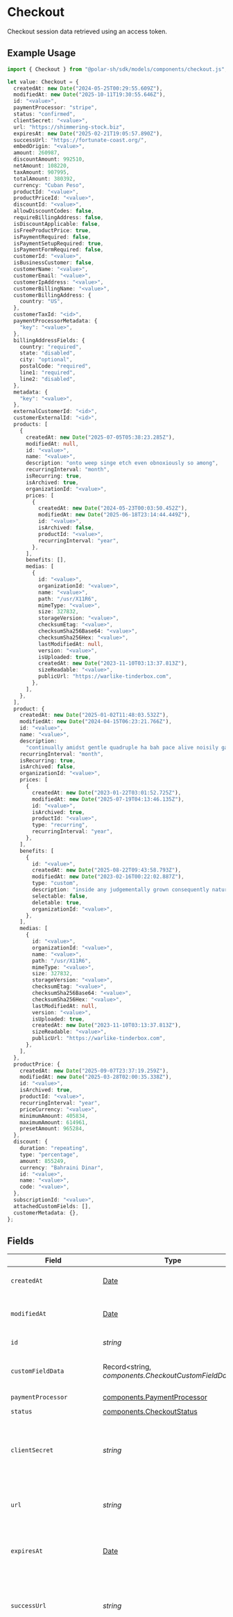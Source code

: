 # Checkout

Checkout session data retrieved using an access token.

## Example Usage

```typescript
import { Checkout } from "@polar-sh/sdk/models/components/checkout.js";

let value: Checkout = {
  createdAt: new Date("2024-05-25T00:29:55.609Z"),
  modifiedAt: new Date("2025-10-11T19:30:55.646Z"),
  id: "<value>",
  paymentProcessor: "stripe",
  status: "confirmed",
  clientSecret: "<value>",
  url: "https://shimmering-stock.biz",
  expiresAt: new Date("2025-02-21T19:05:57.890Z"),
  successUrl: "https://fortunate-coast.org/",
  embedOrigin: "<value>",
  amount: 260987,
  discountAmount: 992510,
  netAmount: 108220,
  taxAmount: 907995,
  totalAmount: 380392,
  currency: "Cuban Peso",
  productId: "<value>",
  productPriceId: "<value>",
  discountId: "<value>",
  allowDiscountCodes: false,
  requireBillingAddress: false,
  isDiscountApplicable: false,
  isFreeProductPrice: true,
  isPaymentRequired: false,
  isPaymentSetupRequired: true,
  isPaymentFormRequired: false,
  customerId: "<value>",
  isBusinessCustomer: false,
  customerName: "<value>",
  customerEmail: "<value>",
  customerIpAddress: "<value>",
  customerBillingName: "<value>",
  customerBillingAddress: {
    country: "US",
  },
  customerTaxId: "<id>",
  paymentProcessorMetadata: {
    "key": "<value>",
  },
  billingAddressFields: {
    country: "required",
    state: "disabled",
    city: "optional",
    postalCode: "required",
    line1: "required",
    line2: "disabled",
  },
  metadata: {
    "key": "<value>",
  },
  externalCustomerId: "<id>",
  customerExternalId: "<id>",
  products: [
    {
      createdAt: new Date("2025-07-05T05:38:23.285Z"),
      modifiedAt: null,
      id: "<value>",
      name: "<value>",
      description: "onto weep singe etch even obnoxiously so among",
      recurringInterval: "month",
      isRecurring: true,
      isArchived: true,
      organizationId: "<value>",
      prices: [
        {
          createdAt: new Date("2024-05-23T00:03:50.452Z"),
          modifiedAt: new Date("2025-06-18T23:14:44.449Z"),
          id: "<value>",
          isArchived: false,
          productId: "<value>",
          recurringInterval: "year",
        },
      ],
      benefits: [],
      medias: [
        {
          id: "<value>",
          organizationId: "<value>",
          name: "<value>",
          path: "/usr/X11R6",
          mimeType: "<value>",
          size: 327832,
          storageVersion: "<value>",
          checksumEtag: "<value>",
          checksumSha256Base64: "<value>",
          checksumSha256Hex: "<value>",
          lastModifiedAt: null,
          version: "<value>",
          isUploaded: true,
          createdAt: new Date("2023-11-10T03:13:37.813Z"),
          sizeReadable: "<value>",
          publicUrl: "https://warlike-tinderbox.com",
        },
      ],
    },
  ],
  product: {
    createdAt: new Date("2025-01-02T11:48:03.532Z"),
    modifiedAt: new Date("2024-04-15T06:23:21.766Z"),
    id: "<value>",
    name: "<value>",
    description:
      "continually amidst gentle quadruple ha bah pace alive noisily gad",
    recurringInterval: "month",
    isRecurring: true,
    isArchived: false,
    organizationId: "<value>",
    prices: [
      {
        createdAt: new Date("2023-01-22T03:01:52.725Z"),
        modifiedAt: new Date("2025-07-19T04:13:46.135Z"),
        id: "<value>",
        isArchived: true,
        productId: "<value>",
        type: "recurring",
        recurringInterval: "year",
      },
    ],
    benefits: [
      {
        id: "<value>",
        createdAt: new Date("2025-08-22T09:43:58.793Z"),
        modifiedAt: new Date("2023-02-16T00:22:02.887Z"),
        type: "custom",
        description: "inside any judgementally grown consequently naturally",
        selectable: false,
        deletable: true,
        organizationId: "<value>",
      },
    ],
    medias: [
      {
        id: "<value>",
        organizationId: "<value>",
        name: "<value>",
        path: "/usr/X11R6",
        mimeType: "<value>",
        size: 327832,
        storageVersion: "<value>",
        checksumEtag: "<value>",
        checksumSha256Base64: "<value>",
        checksumSha256Hex: "<value>",
        lastModifiedAt: null,
        version: "<value>",
        isUploaded: true,
        createdAt: new Date("2023-11-10T03:13:37.813Z"),
        sizeReadable: "<value>",
        publicUrl: "https://warlike-tinderbox.com",
      },
    ],
  },
  productPrice: {
    createdAt: new Date("2025-09-07T23:37:19.259Z"),
    modifiedAt: new Date("2025-03-28T02:00:35.338Z"),
    id: "<value>",
    isArchived: true,
    productId: "<value>",
    recurringInterval: "year",
    priceCurrency: "<value>",
    minimumAmount: 405834,
    maximumAmount: 614961,
    presetAmount: 965284,
  },
  discount: {
    duration: "repeating",
    type: "percentage",
    amount: 855249,
    currency: "Bahraini Dinar",
    id: "<value>",
    name: "<value>",
    code: "<value>",
  },
  subscriptionId: "<value>",
  attachedCustomFields: [],
  customerMetadata: {},
};
```

## Fields

| Field                                                                                                                                                                                                                                                                                     | Type                                                                                                                                                                                                                                                                                      | Required                                                                                                                                                                                                                                                                                  | Description                                                                                                                                                                                                                                                                               |
| ----------------------------------------------------------------------------------------------------------------------------------------------------------------------------------------------------------------------------------------------------------------------------------------- | ----------------------------------------------------------------------------------------------------------------------------------------------------------------------------------------------------------------------------------------------------------------------------------------- | ----------------------------------------------------------------------------------------------------------------------------------------------------------------------------------------------------------------------------------------------------------------------------------------- | ----------------------------------------------------------------------------------------------------------------------------------------------------------------------------------------------------------------------------------------------------------------------------------------- |
| `createdAt`                                                                                                                                                                                                                                                                               | [Date](https://developer.mozilla.org/en-US/docs/Web/JavaScript/Reference/Global_Objects/Date)                                                                                                                                                                                             | :heavy_check_mark:                                                                                                                                                                                                                                                                        | Creation timestamp of the object.                                                                                                                                                                                                                                                         |
| `modifiedAt`                                                                                                                                                                                                                                                                              | [Date](https://developer.mozilla.org/en-US/docs/Web/JavaScript/Reference/Global_Objects/Date)                                                                                                                                                                                             | :heavy_check_mark:                                                                                                                                                                                                                                                                        | Last modification timestamp of the object.                                                                                                                                                                                                                                                |
| `id`                                                                                                                                                                                                                                                                                      | *string*                                                                                                                                                                                                                                                                                  | :heavy_check_mark:                                                                                                                                                                                                                                                                        | The ID of the object.                                                                                                                                                                                                                                                                     |
| `customFieldData`                                                                                                                                                                                                                                                                         | Record<string, *components.CheckoutCustomFieldData*>                                                                                                                                                                                                                                      | :heavy_minus_sign:                                                                                                                                                                                                                                                                        | Key-value object storing custom field values.                                                                                                                                                                                                                                             |
| `paymentProcessor`                                                                                                                                                                                                                                                                        | [components.PaymentProcessor](../../models/components/paymentprocessor.md)                                                                                                                                                                                                                | :heavy_check_mark:                                                                                                                                                                                                                                                                        | N/A                                                                                                                                                                                                                                                                                       |
| `status`                                                                                                                                                                                                                                                                                  | [components.CheckoutStatus](../../models/components/checkoutstatus.md)                                                                                                                                                                                                                    | :heavy_check_mark:                                                                                                                                                                                                                                                                        | N/A                                                                                                                                                                                                                                                                                       |
| `clientSecret`                                                                                                                                                                                                                                                                            | *string*                                                                                                                                                                                                                                                                                  | :heavy_check_mark:                                                                                                                                                                                                                                                                        | Client secret used to update and complete the checkout session from the client.                                                                                                                                                                                                           |
| `url`                                                                                                                                                                                                                                                                                     | *string*                                                                                                                                                                                                                                                                                  | :heavy_check_mark:                                                                                                                                                                                                                                                                        | URL where the customer can access the checkout session.                                                                                                                                                                                                                                   |
| `expiresAt`                                                                                                                                                                                                                                                                               | [Date](https://developer.mozilla.org/en-US/docs/Web/JavaScript/Reference/Global_Objects/Date)                                                                                                                                                                                             | :heavy_check_mark:                                                                                                                                                                                                                                                                        | Expiration date and time of the checkout session.                                                                                                                                                                                                                                         |
| `successUrl`                                                                                                                                                                                                                                                                              | *string*                                                                                                                                                                                                                                                                                  | :heavy_check_mark:                                                                                                                                                                                                                                                                        | URL where the customer will be redirected after a successful payment.                                                                                                                                                                                                                     |
| `embedOrigin`                                                                                                                                                                                                                                                                             | *string*                                                                                                                                                                                                                                                                                  | :heavy_check_mark:                                                                                                                                                                                                                                                                        | When checkout is embedded, represents the Origin of the page embedding the checkout. Used as a security measure to send messages only to the embedding page.                                                                                                                              |
| `amount`                                                                                                                                                                                                                                                                                  | *number*                                                                                                                                                                                                                                                                                  | :heavy_check_mark:                                                                                                                                                                                                                                                                        | Amount in cents, before discounts and taxes.                                                                                                                                                                                                                                              |
| `discountAmount`                                                                                                                                                                                                                                                                          | *number*                                                                                                                                                                                                                                                                                  | :heavy_check_mark:                                                                                                                                                                                                                                                                        | Discount amount in cents.                                                                                                                                                                                                                                                                 |
| `netAmount`                                                                                                                                                                                                                                                                               | *number*                                                                                                                                                                                                                                                                                  | :heavy_check_mark:                                                                                                                                                                                                                                                                        | Amount in cents, after discounts but before taxes.                                                                                                                                                                                                                                        |
| `taxAmount`                                                                                                                                                                                                                                                                               | *number*                                                                                                                                                                                                                                                                                  | :heavy_check_mark:                                                                                                                                                                                                                                                                        | Sales tax amount in cents. If `null`, it means there is no enough information yet to calculate it.                                                                                                                                                                                        |
| `totalAmount`                                                                                                                                                                                                                                                                             | *number*                                                                                                                                                                                                                                                                                  | :heavy_check_mark:                                                                                                                                                                                                                                                                        | Amount in cents, after discounts and taxes.                                                                                                                                                                                                                                               |
| `currency`                                                                                                                                                                                                                                                                                | *string*                                                                                                                                                                                                                                                                                  | :heavy_check_mark:                                                                                                                                                                                                                                                                        | Currency code of the checkout session.                                                                                                                                                                                                                                                    |
| `productId`                                                                                                                                                                                                                                                                               | *string*                                                                                                                                                                                                                                                                                  | :heavy_check_mark:                                                                                                                                                                                                                                                                        | ID of the product to checkout.                                                                                                                                                                                                                                                            |
| `productPriceId`                                                                                                                                                                                                                                                                          | *string*                                                                                                                                                                                                                                                                                  | :heavy_check_mark:                                                                                                                                                                                                                                                                        | ID of the product price to checkout.                                                                                                                                                                                                                                                      |
| `discountId`                                                                                                                                                                                                                                                                              | *string*                                                                                                                                                                                                                                                                                  | :heavy_check_mark:                                                                                                                                                                                                                                                                        | ID of the discount applied to the checkout.                                                                                                                                                                                                                                               |
| `allowDiscountCodes`                                                                                                                                                                                                                                                                      | *boolean*                                                                                                                                                                                                                                                                                 | :heavy_check_mark:                                                                                                                                                                                                                                                                        | Whether to allow the customer to apply discount codes. If you apply a discount through `discount_id`, it'll still be applied, but the customer won't be able to change it.                                                                                                                |
| `requireBillingAddress`                                                                                                                                                                                                                                                                   | *boolean*                                                                                                                                                                                                                                                                                 | :heavy_check_mark:                                                                                                                                                                                                                                                                        | Whether to require the customer to fill their full billing address, instead of just the country. Customers in the US will always be required to fill their full address, regardless of this setting. If you preset the billing address, this setting will be automatically set to `true`. |
| `isDiscountApplicable`                                                                                                                                                                                                                                                                    | *boolean*                                                                                                                                                                                                                                                                                 | :heavy_check_mark:                                                                                                                                                                                                                                                                        | Whether the discount is applicable to the checkout. Typically, free and custom prices are not discountable.                                                                                                                                                                               |
| `isFreeProductPrice`                                                                                                                                                                                                                                                                      | *boolean*                                                                                                                                                                                                                                                                                 | :heavy_check_mark:                                                                                                                                                                                                                                                                        | Whether the product price is free, regardless of discounts.                                                                                                                                                                                                                               |
| `isPaymentRequired`                                                                                                                                                                                                                                                                       | *boolean*                                                                                                                                                                                                                                                                                 | :heavy_check_mark:                                                                                                                                                                                                                                                                        | Whether the checkout requires payment, e.g. in case of free products or discounts that cover the total amount.                                                                                                                                                                            |
| `isPaymentSetupRequired`                                                                                                                                                                                                                                                                  | *boolean*                                                                                                                                                                                                                                                                                 | :heavy_check_mark:                                                                                                                                                                                                                                                                        | Whether the checkout requires setting up a payment method, regardless of the amount, e.g. subscriptions that have first free cycles.                                                                                                                                                      |
| `isPaymentFormRequired`                                                                                                                                                                                                                                                                   | *boolean*                                                                                                                                                                                                                                                                                 | :heavy_check_mark:                                                                                                                                                                                                                                                                        | Whether the checkout requires a payment form, whether because of a payment or payment method setup.                                                                                                                                                                                       |
| `customerId`                                                                                                                                                                                                                                                                              | *string*                                                                                                                                                                                                                                                                                  | :heavy_check_mark:                                                                                                                                                                                                                                                                        | N/A                                                                                                                                                                                                                                                                                       |
| `isBusinessCustomer`                                                                                                                                                                                                                                                                      | *boolean*                                                                                                                                                                                                                                                                                 | :heavy_check_mark:                                                                                                                                                                                                                                                                        | Whether the customer is a business or an individual. If `true`, the customer will be required to fill their full billing address and billing name.                                                                                                                                        |
| `customerName`                                                                                                                                                                                                                                                                            | *string*                                                                                                                                                                                                                                                                                  | :heavy_check_mark:                                                                                                                                                                                                                                                                        | Name of the customer.                                                                                                                                                                                                                                                                     |
| `customerEmail`                                                                                                                                                                                                                                                                           | *string*                                                                                                                                                                                                                                                                                  | :heavy_check_mark:                                                                                                                                                                                                                                                                        | Email address of the customer.                                                                                                                                                                                                                                                            |
| `customerIpAddress`                                                                                                                                                                                                                                                                       | *string*                                                                                                                                                                                                                                                                                  | :heavy_check_mark:                                                                                                                                                                                                                                                                        | N/A                                                                                                                                                                                                                                                                                       |
| `customerBillingName`                                                                                                                                                                                                                                                                     | *string*                                                                                                                                                                                                                                                                                  | :heavy_check_mark:                                                                                                                                                                                                                                                                        | N/A                                                                                                                                                                                                                                                                                       |
| `customerBillingAddress`                                                                                                                                                                                                                                                                  | [components.Address](../../models/components/address.md)                                                                                                                                                                                                                                  | :heavy_check_mark:                                                                                                                                                                                                                                                                        | N/A                                                                                                                                                                                                                                                                                       |
| `customerTaxId`                                                                                                                                                                                                                                                                           | *string*                                                                                                                                                                                                                                                                                  | :heavy_check_mark:                                                                                                                                                                                                                                                                        | N/A                                                                                                                                                                                                                                                                                       |
| `paymentProcessorMetadata`                                                                                                                                                                                                                                                                | Record<string, *string*>                                                                                                                                                                                                                                                                  | :heavy_check_mark:                                                                                                                                                                                                                                                                        | N/A                                                                                                                                                                                                                                                                                       |
| `billingAddressFields`                                                                                                                                                                                                                                                                    | [components.CheckoutBillingAddressFields](../../models/components/checkoutbillingaddressfields.md)                                                                                                                                                                                        | :heavy_check_mark:                                                                                                                                                                                                                                                                        | N/A                                                                                                                                                                                                                                                                                       |
| `metadata`                                                                                                                                                                                                                                                                                | Record<string, *components.CheckoutMetadata*>                                                                                                                                                                                                                                             | :heavy_check_mark:                                                                                                                                                                                                                                                                        | N/A                                                                                                                                                                                                                                                                                       |
| `externalCustomerId`                                                                                                                                                                                                                                                                      | *string*                                                                                                                                                                                                                                                                                  | :heavy_check_mark:                                                                                                                                                                                                                                                                        | ID of the customer in your system. If a matching customer exists on Polar, the resulting order will be linked to this customer. Otherwise, a new customer will be created with this external ID set.                                                                                      |
| ~~`customerExternalId`~~                                                                                                                                                                                                                                                                  | *string*                                                                                                                                                                                                                                                                                  | :heavy_check_mark:                                                                                                                                                                                                                                                                        | : warning: ** DEPRECATED **: This will be removed in a future release, please migrate away from it as soon as possible.                                                                                                                                                                   |
| `products`                                                                                                                                                                                                                                                                                | [components.CheckoutProduct](../../models/components/checkoutproduct.md)[]                                                                                                                                                                                                                | :heavy_check_mark:                                                                                                                                                                                                                                                                        | List of products available to select.                                                                                                                                                                                                                                                     |
| `product`                                                                                                                                                                                                                                                                                 | [components.CheckoutProduct](../../models/components/checkoutproduct.md)                                                                                                                                                                                                                  | :heavy_check_mark:                                                                                                                                                                                                                                                                        | Product data for a checkout session.                                                                                                                                                                                                                                                      |
| `productPrice`                                                                                                                                                                                                                                                                            | *components.CheckoutProductPrice*                                                                                                                                                                                                                                                         | :heavy_check_mark:                                                                                                                                                                                                                                                                        | Price of the selected product.                                                                                                                                                                                                                                                            |
| `discount`                                                                                                                                                                                                                                                                                | *components.CheckoutDiscount*                                                                                                                                                                                                                                                             | :heavy_check_mark:                                                                                                                                                                                                                                                                        | N/A                                                                                                                                                                                                                                                                                       |
| `subscriptionId`                                                                                                                                                                                                                                                                          | *string*                                                                                                                                                                                                                                                                                  | :heavy_check_mark:                                                                                                                                                                                                                                                                        | N/A                                                                                                                                                                                                                                                                                       |
| `attachedCustomFields`                                                                                                                                                                                                                                                                    | [components.AttachedCustomField](../../models/components/attachedcustomfield.md)[]                                                                                                                                                                                                        | :heavy_check_mark:                                                                                                                                                                                                                                                                        | N/A                                                                                                                                                                                                                                                                                       |
| `customerMetadata`                                                                                                                                                                                                                                                                        | Record<string, *components.CustomerMetadata*>                                                                                                                                                                                                                                             | :heavy_check_mark:                                                                                                                                                                                                                                                                        | N/A                                                                                                                                                                                                                                                                                       |